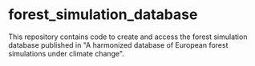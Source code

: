 # forest_simulation_database
This repository contains code to create and access the forest simulation database published in "A harmonized database of European forest simulations
under climate change".



